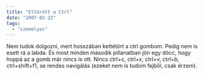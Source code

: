 ```yaml
---
title: "Eltörött a Ctrl"
date: "2007-02-22"
tags: 
  - "szemelyes"
---
```


Nem tudok dolgozni, mert hosszában kettétört a ctrl gombom. Pedig nem is esett rá a labda. És most minden második pillanatban jön egy döcc, hogy hoppá az a gomb már nincs is ott. Nincs ctrl+c, ctrl+x, ctrl+v, ctrl+b, ctrl+shift+f1, se rendes navigálás (ezeket nem is tudom fejből, csak érzem).
